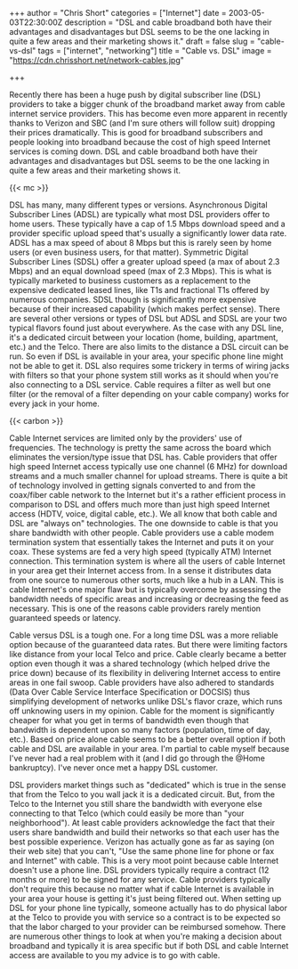 +++
author = "Chris Short"
categories = ["Internet"]
date = 2003-05-03T22:30:00Z
description = "DSL and cable broadband both have their advantages and disadvantages but DSL seems to be the one lacking in quite a few areas and their marketing shows it."
draft = false
slug = "cable-vs-dsl"
tags = ["internet", "networking"]
title = "Cable vs. DSL"
image = "https://cdn.chrisshort.net/network-cables.jpg"

+++

Recently there has been a huge push by digital subscriber line (DSL) providers to take a bigger chunk of the broadband market away from cable internet service providers. This has become even more apparent in recently thanks to Verizon and SBC (and I'm sure others will follow suit) dropping their prices dramatically. This is good for broadband subscribers and people looking into broadband because the cost of high speed Internet services is coming down. DSL and cable broadband both have their advantages and disadvantages but DSL seems to be the one lacking in quite a few areas and their marketing shows it.

{{< mc >}}

DSL has many, many different types or versions. Asynchronous Digital Subscriber Lines (ADSL) are typically what most DSL providers offer to home users. These typically have a cap of 1.5 Mbps download speed and a provider specific upload speed that's usually a significantly lower data rate. ADSL has a max speed of about 8 Mbps but this is rarely seen by home users (or even business users, for that matter). Symmetric Digital Subscriber Lines (SDSL) offer a greater upload speed (a max of about 2.3 Mbps) and an equal download speed (max of 2.3 Mbps). This is what is typically marketed to business customers as a replacement to the expensive dedicated leased lines, like T1s and fractional T1s offered by numerous companies. SDSL though is significantly more expensive because of their increased capability (which makes perfect sense). There are several other versions or types of DSL but ADSL and SDSL are your two typical flavors found just about everywhere. As the case with any DSL line, it's a dedicated circuit between your location (home, building, apartment, etc.) and the Telco. There are also limits to the distance a DSL circuit can be run. So even if DSL is available in your area, your specific phone line might not be able to get it. DSL also requires some trickery in terms of wiring jacks with filters so that your phone system still works as it should when you're also connecting to a DSL service. Cable requires a filter as well but one filter (or the removal of a filter depending on your cable company) works for every jack in your home.

{{< carbon >}}

Cable Internet services are limited only by the providers' use of frequencies. The technology is pretty the same across the board which eliminates the version/type issue that DSL has. Cable providers that offer high speed Internet access typically use one channel (6 MHz) for download streams and a much smaller channel for upload streams. There is quite a bit of technology involved in getting signals converted to and from the coax/fiber cable network to the Internet but it's a rather efficient process in comparison to DSL and offers much more than just high speed Internet access (HDTV, voice, digital cable, etc.). We all know that both cable and DSL are "always on" technologies. The one downside to cable is that you share bandwidth with other people. Cable providers use a cable modem termination system that essentially takes the Internet and puts it on your coax. These systems are fed a very high speed (typically ATM) Internet connection. This termination system is where all the users of cable Internet in your area get their Internet access from. In a sense it distributes data from one source to numerous other sorts, much like a hub in a LAN. This is cable Internet's one major flaw but is typically overcome by assessing the bandwidth needs of specific areas and increasing or decreasing the feed as necessary. This is one of the reasons cable providers rarely mention guaranteed speeds or latency.

Cable versus DSL is a tough one. For a long time DSL was a more reliable option because of the guaranteed data rates. But there were limiting factors like distance from your local Telco and price. Cable clearly became a better option even though it was a shared technology (which helped drive the price down) because of its flexibility in delivering Internet access to entire areas in one fail swoop. Cable providers have also adhered to standards (Data Over Cable Service Interface Specification or DOCSIS) thus simplifying development of networks unlike DSL's flavor craze, which runs off unknowing users in my opinion. Cable for the moment is significantly cheaper for what you get in terms of bandwidth even though that bandwidth is dependent upon so many factors (population, time of day, etc.). Based on price alone cable seems to be a better overall option if both cable and DSL are available in your area. I'm partial to cable myself because I've never had a real problem with it (and I did go through the @Home bankruptcy). I've never once met a happy DSL customer.

DSL providers market things such as "dedicated" which is true in the sense that from the Telco to you wall jack it is a dedicated circuit. But, from the Telco to the Internet you still share the bandwidth with everyone else connecting to that Telco (which could easily be more than "your neighborhood"). At least cable providers acknowledge the fact that their users share bandwidth and build their networks so that each user has the best possible experience. Verizon has actually gone as far as saying (on their web site) that you can't, "Use the same phone line for phone or fax and Internet" with cable. This is a very moot point because cable Internet doesn't use a phone line. DSL providers typically require a contract (12 months or more) to be signed for any service. Cable providers typically don't require this because no matter what if cable Internet is available in your area your house is getting it's just being filtered out. When setting up DSL for your phone line typically, someone actually has to do physical labor at the Telco to provide you with service so a contract is to be expected so that the labor charged to your provider can be reimbursed somehow. There are numerous other things to look at when you're making a decision about broadband and typically it is area specific but if both DSL and cable Internet access are available to you my advice is to go with cable.


